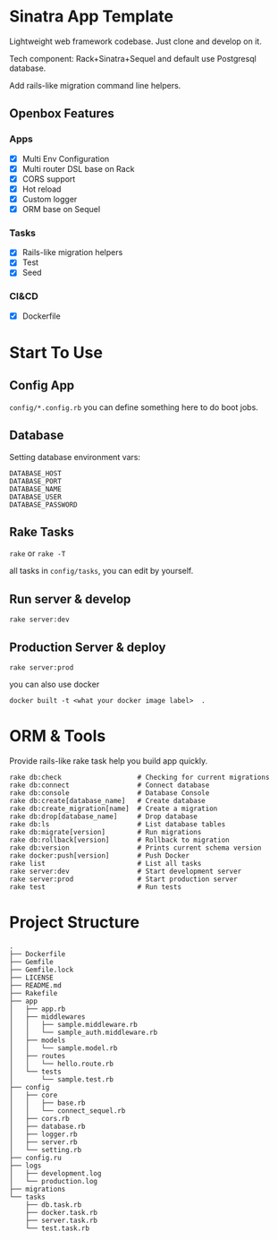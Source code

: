 # Sinatra App Template

Lightweight web framework codebase. Just clone and develop on it.

Tech component: Rack+Sinatra+Sequel and default use Postgresql database.

Add rails-like migration command line helpers.

## Openbox Features

### Apps

- [x] Multi Env Configuration
- [x] Multi router DSL base on Rack
- [x] CORS support
- [x] Hot reload
- [x] Custom logger
- [x] ORM base on Sequel

### Tasks

- [x] Rails-like migration helpers
- [x] Test
- [x] Seed

### CI&CD

- [x] Dockerfile

# Start To Use

## Config App

`config/*.config.rb` you can define something here to do boot jobs.

## Database

Setting database environment vars:

```shell
DATABASE_HOST
DATABASE_PORT
DATABASE_NAME
DATABASE_USER
DATABASE_PASSWORD
```

## Rake Tasks

`rake` or `rake -T`

all tasks in `config/tasks`, you can edit by yourself.

## Run server & develop

`rake server:dev`

## Production Server & deploy

`rake server:prod`

you can also use docker

`docker built -t <what your docker image label>  .`

# ORM & Tools

Provide rails-like rake task help you build app quickly.

```
rake db:check                   # Checking for current migrations
rake db:connect                 # Connect database
rake db:console                 # Database Console
rake db:create[database_name]   # Create database
rake db:create_migration[name]  # Create a migration
rake db:drop[database_name]     # Drop database
rake db:ls                      # List database tables
rake db:migrate[version]        # Run migrations
rake db:rollback[version]       # Rollback to migration
rake db:version                 # Prints current schema version
rake docker:push[version]       # Push Docker
rake list                       # List all tasks
rake server:dev                 # Start development server
rake server:prod                # Start production server
rake test                       # Run tests
```

# Project Structure

```
.
├── Dockerfile
├── Gemfile
├── Gemfile.lock
├── LICENSE
├── README.md
├── Rakefile
├── app
│   ├── app.rb
│   ├── middlewares
│   │   ├── sample.middleware.rb
│   │   └── sample_auth.middleware.rb
│   ├── models
│   │   └── sample.model.rb
│   ├── routes
│   │   └── hello.route.rb
│   └── tests
│       └── sample.test.rb
├── config
│   ├── core
│   │   ├── base.rb
│   │   └── connect_sequel.rb
│   ├── cors.rb
│   ├── database.rb
│   ├── logger.rb
│   ├── server.rb
│   └── setting.rb
├── config.ru
├── logs
│   ├── development.log
│   └── production.log
├── migrations
└── tasks
    ├── db.task.rb
    ├── docker.task.rb
    ├── server.task.rb
    └── test.task.rb

```
